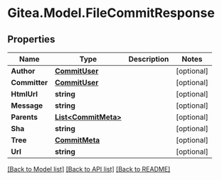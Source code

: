 
# Gitea.Model.FileCommitResponse

## Properties

Name | Type | Description | Notes
------------ | ------------- | ------------- | -------------
**Author** | [**CommitUser**](CommitUser.md) |  | [optional] 
**Committer** | [**CommitUser**](CommitUser.md) |  | [optional] 
**HtmlUrl** | **string** |  | [optional] 
**Message** | **string** |  | [optional] 
**Parents** | [**List&lt;CommitMeta&gt;**](CommitMeta.md) |  | [optional] 
**Sha** | **string** |  | [optional] 
**Tree** | [**CommitMeta**](CommitMeta.md) |  | [optional] 
**Url** | **string** |  | [optional] 

[[Back to Model list]](../README.md#documentation-for-models)
[[Back to API list]](../README.md#documentation-for-api-endpoints)
[[Back to README]](../README.md)

